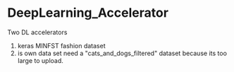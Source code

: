 # DeepLearning_Accelerator
Two DL accelerators
1. keras MINFST fashion dataset
2. is own data set 
need a "cats_and_dogs_filtered" dataset because its too large to upload.

